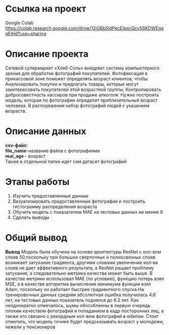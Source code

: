 # Ссылка на проект 
Google Colab https://colab.research.google.com/drive/12iGBb5ldPecEjkqcQcv5SKDWEqggElHd?usp=sharing
# Описание проекта  
Сетевой супермаркет «Хлеб-Соль» внедряет систему компьютерного зрения для обработки фотографий покупателей. Фотофиксация в прикассовой зоне поможет определять возраст клиентов, чтобы:
Анализировать покупки и предлагать товары, которые могут заинтересовать покупателей этой возрастной группы;
Контролировать добросовестность кассиров при продаже алкоголя.
Нужно построить модель, которая по фотографии определит приблизительный возраст человека. В распоряжении набор фотографий людей с указанием возраста.  
# Описание данных  
**csv-файл**:  
**file_name**-название файла c фотографиями  
**real_age** - возраст  
Также в отдельной папке идет сам датасет фотографий  
#  Этапы работы
1. Изучить предоставленные данные  
2. Визуализировать предоставленные фотографии и построить гистограмму распределения возраста  
3. Обучить модель с показателем MAE на тестовых данных не менее 8  
4. Сделать выводы  
# Общий вывод  
**Вывод** Модель была обучена на основе архитектуры ResNet с кол-вом слоев 50,поскольку при больших сверточных и полносвязных слоев возникает затухание градиента, другими словами увеличение кол-ва слоев не дает эффективного результата, а ResNet решает проблему затухания, а следовательно метрика качества может быть выше. В качестве метрики использовал MAE (по условию), функцию потерь взял MSE, а в качестве алгоритма вычисления минимума функции взял Adam, поскольку он работает быстрее градиентного спуска.На тренировочных данных средняя абсолютная ошибка получилась 4.6 лет, на тестовых данных показатель поднялся до 6.2 лет. Как неоднократно отмечалось, шумы обособленны в первую очередь плохим качеством фотографий и попаданием в кадр посторонних лиц, а также это связано с рекордным кол-вом фотографий в юбилеи. Стоит отметить, что модель точнее будет предсказывать возраст у молодежи, нежели у пенсионеров